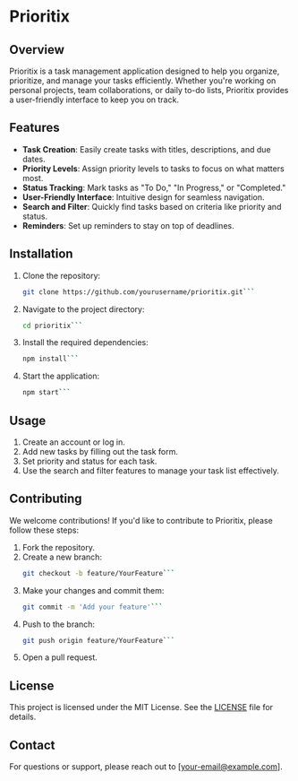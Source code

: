 # Prioritix
 
 
## Overview
Prioritix is a task management application designed to help you organize, prioritize, and manage your tasks efficiently. Whether you're working on personal projects, team collaborations, or daily to-do lists, Prioritix provides a user-friendly interface to keep you on track.

## Features
- **Task Creation**: Easily create tasks with titles, descriptions, and due dates.
- **Priority Levels**: Assign priority levels to tasks to focus on what matters most.
- **Status Tracking**: Mark tasks as "To Do," "In Progress," or "Completed."
- **User-Friendly Interface**: Intuitive design for seamless navigation.
- **Search and Filter**: Quickly find tasks based on criteria like priority and status.
- **Reminders**: Set up reminders to stay on top of deadlines.

## Installation
1. Clone the repository: 
   ```bash
   git clone https://github.com/yourusername/prioritix.git```
2. Navigate to the project directory: 
   ```bash
   cd prioritix```
3. Install the required dependencies: 
   ```bash
   npm install```
4. Start the application: 
   ```bash
   npm start```

## Usage
1. Create an account or log in.
2. Add new tasks by filling out the task form.
3. Set priority and status for each task.
4. Use the search and filter features to manage your task list effectively.

## Contributing
We welcome contributions! If you'd like to contribute to Prioritix, please follow these steps: 
1. Fork the repository. 
2. Create a new branch: 
   ```bash
   git checkout -b feature/YourFeature```
3. Make your changes and commit them: 
   ```bash
   git commit -m 'Add your feature'```
4. Push to the branch: 
   ```bash
   git push origin feature/YourFeature```
5. Open a pull request.

## License
This project is licensed under the MIT License. See the [LICENSE](LICENSE) file for details.

## Contact
For questions or support, please reach out to [your-email@example.com].
